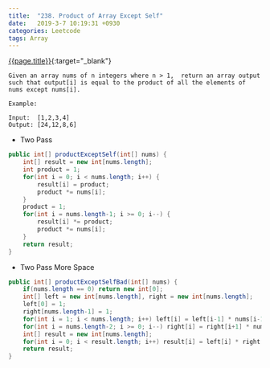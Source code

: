 ```yaml
---
title:  "238. Product of Array Except Self"
date:   2019-3-7 10:19:31 +0930
categories: Leetcode
tags: Array
---
```


[{{page.title}}](https://leetcode.com/problems/product-of-array-except-self/){:target="_blank"}

    Given an array nums of n integers where n > 1,  return an array output
    such that output[i] is equal to the product of all the elements of nums except nums[i].

    Example:

    Input:  [1,2,3,4]
    Output: [24,12,8,6]


* Two Pass

```java
public int[] productExceptSelf(int[] nums) {
    int[] result = new int[nums.length];
    int product = 1;
    for(int i = 0; i < nums.length; i++) {
        result[i] = product;
        product *= nums[i];
    }
    product = 1;
    for(int i = nums.length-1; i >= 0; i--) {
        result[i] *= product;
        product *= nums[i];
    }
    return result;
}
```

* Two Pass More Space

```java
public int[] productExceptSelfBad(int[] nums) {
    if(nums.length == 0) return new int[0];
    int[] left = new int[nums.length], right = new int[nums.length];
    left[0] = 1;
    right[nums.length-1] = 1;
    for(int i = 1; i < nums.length; i++) left[i] = left[i-1] * nums[i-1];
    for(int i = nums.length-2; i >= 0; i--) right[i] = right[i+1] * nums[i+1];
    int[] result = new int[nums.length];
    for(int i = 0; i < result.length; i++) result[i] = left[i] * right[i];
    return result;
}
```
